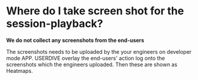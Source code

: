 # Where do I take screen shot for the session-playback?

**We do not collect any screenshots from the end-users**

The screenshots needs to be uploaded by the your engineers on developer mode APP. USERDIVE overlay the end-users' action log onto the screenshots which the engineers uploaded. Then these are shown as Heatmaps.
